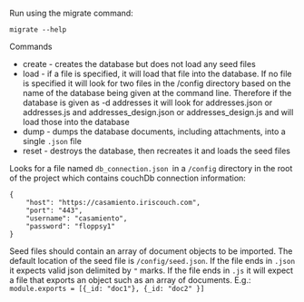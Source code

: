 Run using the migrate command:

    migrate --help
    
Commands

* create - creates the database but does not load any seed files
* load - if a file is specified, it will load that file into the database. If no file is specified it will look for two files in the /config directory based on the name of the database being given at the command line. Therefore if the database is given as -d addresses it will look for addresses.json or addresses.js and addresses_design.json or addresses_design.js and will load those into the database
* dump - dumps the database documents, including attachments, into a single `.json` file
* reset - destroys the database, then recreates it and loads the seed files

Looks for a file named `db_connection.json `in a `/config` directory in the root of the project which contains couchDb connection information:

    {
        "host": "https://casamiento.iriscouch.com",
        "port": "443",
        "username": "casamiento",
        "password": "floppsy1"
    }

Seed files should contain an array of document objects to be imported. The default location of the seed file is `/config/seed.json`. If the file ends in `.json` it expects valid json delimited by `"` marks. If the file ends in `.js` it will expect a file that exports an object such as an array of documents. E.g.:
`module.exports = [{_id: "doc1"}, {_id: "doc2" }]`